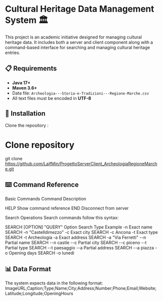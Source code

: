 # Cultural Heritage Data Management System 🏛️

This project is an academic initiative designed for managing cultural heritage data. It includes both a server and client component along with a command-based interface for searching and managing cultural heritage entries.

## 📋 Requirements

- **Java 17+**
- **Maven 3.6+**
- Data file: `Archeologia---Storia-e-Tradizioni---Regione-Marche.csv`
- All text files must be encoded in **UTF-8**

## 🚀 Installation

Clone the repository :

# Clone repository
git clone https://github.com/LaifMin/ProgettoServerClient_ArcheologiaRegioneMarche.git


## ⌨️ Command Reference
 Basic Commands   Command	Description
                 
HELP	            Show command reference
END              	Disconnect from server

Search Operations
Search commands follow this syntax:


SEARCH [OPTION] "QUERY"
Option	Search Type	Example
-n	Exact name	SEARCH -n "Castelldimezzo"
-c	Exact city	SEARCH -c Ancona
-t	Exact type	SEARCH -t Archeologia
-a	Exact address	SEARCH -a "Via Ferretti"
--n	Partial name	SEARCH --n castle
--c	Partial city	SEARCH --c piceno
--t	Partial type	SEARCH --t paesaggio
--a	Partial address	SEARCH --a piazza
-o	Opening days	SEARCH -o lunedì

## 📊 Data Format
The system expects data in the following format:
ImageURL;Caption;Type;Name;City;Address;Number;Phone;Email;Website;Latitude;Longitude;OpeningHours

